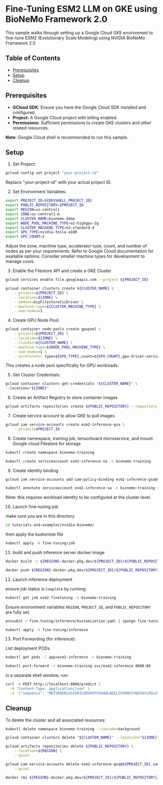 # Fine-Tuning ESM2 LLM on GKE using BioNeMo Framework 2.0

This sample walks through setting up a Google Cloud GKE environment to fine-tune ESM2 (Evolutionary Scale Modeling) using NVIDIA BioNeMo Framework 2.0

## Table of Contents

- [Prerequisites](#prerequisites)
- [Setup](#setup)
- [Cleanup](#cleanup)

## Prerequisites

- **GCloud SDK:** Ensure you have the Google Cloud SDK installed and configured.
- **Project:**  A Google Cloud project with billing enabled.
- **Permissions:**  Sufficient permissions to create GKE clusters and other related resources.

**Note**: Google Cloud shell is recommended to run this sample.

## Setup

1. Set Project:

```bash
gcloud config set project "your-project-id"
```

Replace "your-project-id" with your actual project ID.

2. Set Environment Variables:

```bash
export PROJECT_ID=${DEVSHELL_PROJECT_ID}
export PUBLIC_REPOSITORY=$PROJECT_ID
export REGION=us-central1
export ZONE=us-central1-b
export CLUSTER_NAME=bionemo-demo
export NODE_POOL_MACHINE_TYPE=a2-highgpu-2g
export CLUSTER_MACHINE_TYPE=e2-standard-4
export GPU_TYPE=nvidia-tesla-a100
export GPU_COUNT=2
```

Adjust the zone, machine type, accelerator type, count, and number of nodes as per your requirements. Refer to Google Cloud documentation for available options. Consider smaller machine types for development to manage costs.

3. Enable the Filestore API and create a GKE Cluster

```bash
gcloud services enable file.googleapis.com --project ${PROJECT_ID}
```

```bash
gcloud container clusters create ${CLUSTER_NAME} \
    --project=${PROJECT_ID} \
    --location=${ZONE} \
    --addons=GcpFilestoreCsiDriver \
    --machine-type=${CLUSTER_MACHINE_TYPE} \
    --num-nodes=1
```

4. Create GPU Node Pool:

```bash
gcloud container node-pools create gpupool \
    --project=${PROJECT_ID} \
    --location=${ZONE} \
    --cluster=${CLUSTER_NAME} \
    --machine-type=${NODE_POOL_MACHINE_TYPE} \
    --num-nodes=1 \
    --accelerator type=${GPU_TYPE},count=${GPU_COUNT},gpu-driver-version=latest 
```

This creates a node pool specifically for GPU workloads.

5. Get Cluster Credentials:

```bash
gcloud container clusters get-credentials "${CLUSTER_NAME}" \
--location="${ZONE}"
```

6. Create an Artifact Registry to store container images

```bash
gcloud artifacts repositories create ${PUBLIC_REPOSITORY} --repository-format=docker --location=${REGION}
```

7. Create service account to allow GKE to pull images

```bash
gcloud iam service-accounts create esm2-inference-gsa \
    --project=$PROJECT_ID
```

8. Create namespace, training job, tensorboard microservice, and mount Google cloud Filestore for storage

```bash
kubectl create namespace bionemo-training

kubectl create serviceaccount esm2-inference-sa -n bionemo-training
```

9. Create identity binding

```bash
gcloud iam service-accounts add-iam-policy-binding esm2-inference-gsa@${PROJECT_ID}.iam.gserviceaccount.com --role="roles/iam.workloadIdentityUser" --member="serviceAccount:${PROJECT_ID}.svc.id.goog[bionemo-training/esm2-inference-sa]"
```

```bash
kubectl annotate serviceaccount esm2-inference-sa -n bionemo-training iam.gke.io/gcp-service-account=esm2-inference-gsa@$PROJECT_ID.iam.gserviceaccount.com
```
Note: this requires workload identity to be configured at the cluster level.

10. Launch fine-tuning job

make sure you are in this directory

```bash
cd tutorials-and-examples/nvidia-bionemo/
```

then apply the kustomize file

```bash
kubectl apply -k fine-tuning/job
```

11. build and push inference server docker image 

```bash
docker build -t ${REGION}-docker.pkg.dev/${PROJECT_ID}/${PUBLIC_REPOSITORY}/esm2-inference:latest fine-tuning/inference/.
```

```bash
docker push ${REGION}-docker.pkg.dev/${PROJECT_ID}/${PUBLIC_REPOSITORY}/esm2-inference:latest
```

12. Launch inference deployment

ensure job status is `Complete` by running:

```bash
kubectl get job esm2-finetuning -n bionemo-training
```

Ensure environment variables `REGION`, `PROJECT_ID`, and `PUBLIC_REPOSITORY` are fully set.

```bash
envsubst < fine-tuning/inference/kustomization.yaml | sponge fine-tuning/inference/kustomization.yaml
```

```bash
kubectl apply -k fine-tuning/inference
```

13. Port Forwarding (for inference):

List deployment PODs 

```bash
kubectl get pods -l app=esm2-inference -n bionemo-training
```

```bash
kubectl port-forward -n bionemo-training svc/esm2-inference 8080:80
```

in a separate shell window, run:

```bash
curl -X POST http://localhost:8080/predict \
  -H "Content-Type: application/json" \
  -d '{"sequence": "MKTVRQERLKSIVRILERSKEPVSGAQLAEELSVSRQVIVQDIAYLRSLGYNIVATPRGYVLAGG"}'
```

## Cleanup

To delete the cluster and all associated resources:

```bash
kubectl delete namespace bionemo-training --cascade=background
```

```bash
gcloud container clusters delete "${CLUSTER_NAME}" --location="${ZONE}" --quiet
```

```bash
gcloud artifacts repositories delete ${PUBLIC_REPOSITORY} \
    --location=${REGION} \
    --quiet
```

```bash
gcloud iam service-accounts delete esm2-inference-gsa@${PROJECT_ID}.iam.gserviceaccount.com \
    --quiet
```

```bash
docker rmi ${REGION}-docker.pkg.dev/${PROJECT_ID}/${PUBLIC_REPOSITORY}/esm2-inference:latest
```